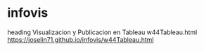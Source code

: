 # infovis
heading Visualizacion y Publicacion en Tableau w44Tableau.html
https://joselin71.github.io/infovis/w44Tableau.html
